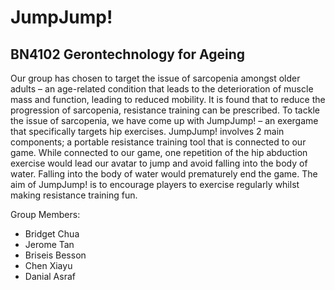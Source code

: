 # JumpJump!
## BN4102 Gerontechnology for Ageing

Our group has chosen to target the issue of sarcopenia amongst older adults – an age-related condition that leads to the deterioration of muscle mass and function, leading to reduced mobility. It is found that to reduce the progression of sarcopenia, resistance training can be prescribed. To tackle the issue of sarcopenia, we have come up with JumpJump! – an exergame that specifically targets hip exercises. JumpJump! involves 2 main components; a portable resistance training tool that is connected to our game. While connected to our game, one repetition of the hip abduction exercise would lead our avatar to jump and avoid falling into the body of water. Falling into the body of water would prematurely end the game. The aim of JumpJump! is to encourage players to exercise regularly whilst making resistance training fun. 

Group Members: 
- Bridget Chua
- Jerome Tan 
- Briseis Besson
- Chen Xiayu
- Danial Asraf
